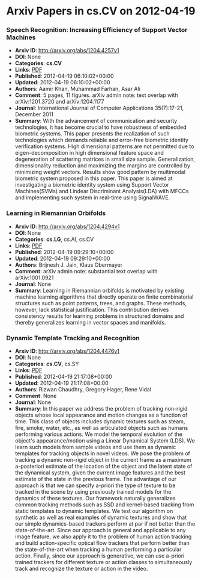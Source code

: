 # Arxiv Papers in cs.CV on 2012-04-19
### Speech Recognition: Increasing Efficiency of Support Vector Machines
- **Arxiv ID**: http://arxiv.org/abs/1204.4257v1
- **DOI**: None
- **Categories**: **cs.CV**
- **Links**: [PDF](http://arxiv.org/pdf/1204.4257v1)
- **Published**: 2012-04-19 06:10:02+00:00
- **Updated**: 2012-04-19 06:10:02+00:00
- **Authors**: Aamir Khan, Muhammad Farhan, Asar Ali
- **Comment**: 5 pages, 11 figures. arXiv admin note: text overlap with
  arXiv:1201.3720 and arXiv:1204.1177
- **Journal**: International Journal of Computer Applications 35(7):17-21,
  December 2011
- **Summary**: With the advancement of communication and security technologies, it has become crucial to have robustness of embedded biometric systems. This paper presents the realization of such technologies which demands reliable and error-free biometric identity verification systems. High dimensional patterns are not permitted due to eigen-decomposition in high dimensional feature space and degeneration of scattering matrices in small size sample. Generalization, dimensionality reduction and maximizing the margins are controlled by minimizing weight vectors. Results show good pattern by multimodal biometric system proposed in this paper. This paper is aimed at investigating a biometric identity system using Support Vector Machines(SVMs) and Lindear Discriminant Analysis(LDA) with MFCCs and implementing such system in real-time using SignalWAVE.



### Learning in Riemannian Orbifolds
- **Arxiv ID**: http://arxiv.org/abs/1204.4294v1
- **DOI**: None
- **Categories**: **cs.LG**, cs.AI, cs.CV
- **Links**: [PDF](http://arxiv.org/pdf/1204.4294v1)
- **Published**: 2012-04-19 09:29:10+00:00
- **Updated**: 2012-04-19 09:29:10+00:00
- **Authors**: Brijnesh J. Jain, Klaus Obermayer
- **Comment**: arXiv admin note: substantial text overlap with arXiv:1001.0921
- **Journal**: None
- **Summary**: Learning in Riemannian orbifolds is motivated by existing machine learning algorithms that directly operate on finite combinatorial structures such as point patterns, trees, and graphs. These methods, however, lack statistical justification. This contribution derives consistency results for learning problems in structured domains and thereby generalizes learning in vector spaces and manifolds.



### Dynamic Template Tracking and Recognition
- **Arxiv ID**: http://arxiv.org/abs/1204.4476v1
- **DOI**: None
- **Categories**: **cs.CV**, cs.SY
- **Links**: [PDF](http://arxiv.org/pdf/1204.4476v1)
- **Published**: 2012-04-19 21:17:08+00:00
- **Updated**: 2012-04-19 21:17:08+00:00
- **Authors**: Rizwan Chaudhry, Gregory Hager, Rene Vidal
- **Comment**: None
- **Journal**: None
- **Summary**: In this paper we address the problem of tracking non-rigid objects whose local appearance and motion changes as a function of time. This class of objects includes dynamic textures such as steam, fire, smoke, water, etc., as well as articulated objects such as humans performing various actions. We model the temporal evolution of the object's appearance/motion using a Linear Dynamical System (LDS). We learn such models from sample videos and use them as dynamic templates for tracking objects in novel videos. We pose the problem of tracking a dynamic non-rigid object in the current frame as a maximum a-posteriori estimate of the location of the object and the latent state of the dynamical system, given the current image features and the best estimate of the state in the previous frame. The advantage of our approach is that we can specify a-priori the type of texture to be tracked in the scene by using previously trained models for the dynamics of these textures. Our framework naturally generalizes common tracking methods such as SSD and kernel-based tracking from static templates to dynamic templates. We test our algorithm on synthetic as well as real examples of dynamic textures and show that our simple dynamics-based trackers perform at par if not better than the state-of-the-art. Since our approach is general and applicable to any image feature, we also apply it to the problem of human action tracking and build action-specific optical flow trackers that perform better than the state-of-the-art when tracking a human performing a particular action. Finally, since our approach is generative, we can use a-priori trained trackers for different texture or action classes to simultaneously track and recognize the texture or action in the video.



